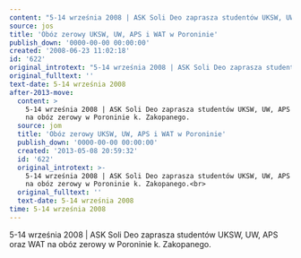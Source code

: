 ```yaml
---
content: "5-14 września 2008 | ASK Soli Deo zaprasza studentów UKSW, UW, APS oraz WAT na obóz zerowy w Poroninie k. Zakopanego.\n\n\n<!--CONTENT FROM OLD SERVER (jos before 2013): 5-14 września 2008 | ASK Soli Deo zaprasza studentów UKSW, UW, APS oraz WAT na obóz zerowy w Poroninie k. Zakopanego.\n\r\n         \n-->"
source: jos
title: 'Obóz zerowy UKSW, UW, APS i WAT w Poroninie'
publish_down: '0000-00-00 00:00:00'
created: '2008-06-23 11:02:18'
id: '622'
original_introtext: "5-14 września 2008 | ASK Soli Deo zaprasza studentów UKSW, UW, APS oraz WAT na obóz zerowy w Poroninie k. Zakopanego.<br>\r\n         "
original_fulltext: ''
text-date: 5-14 września 2008
after-2013-move:
  content: >
    5-14 września 2008 | ASK Soli Deo zaprasza studentów UKSW, UW, APS oraz WAT
    na obóz zerowy w Poroninie k. Zakopanego.
  source: jom
  title: 'Obóz zerowy UKSW, UW, APS i WAT w Poroninie'
  publish_down: '0000-00-00 00:00:00'
  created: '2013-05-08 20:59:32'
  id: '622'
  original_introtext: >-
    5-14 września 2008 | ASK Soli Deo zaprasza studentów UKSW, UW, APS oraz WAT
    na obóz zerowy w Poroninie k. Zakopanego.<br>
  original_fulltext: ''
  text-date: 5-14 września 2008
time: 5-14 września 2008
---
```

5-14 września 2008 | ASK Soli Deo zaprasza studentów UKSW, UW, APS oraz WAT na obóz zerowy w Poroninie k. Zakopanego.


<!--CONTENT FROM OLD SERVER (jos before 2013): 5-14 września 2008 | ASK Soli Deo zaprasza studentów UKSW, UW, APS oraz WAT na obóz zerowy w Poroninie k. Zakopanego.

         
-->

<!--{{json:{"created_date":"2008-06-23 11:02:18","publish_down":"0000-00-00 00:00:00","id":"622"}}}-->